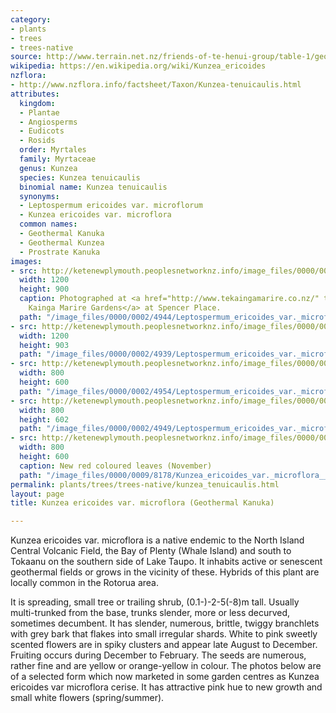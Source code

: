 ```yaml
---
category:
- plants
- trees
- trees-native
source: http://www.terrain.net.nz/friends-of-te-henui-group/table-1/geothermal-kanuka-kunzea-ericoides-var-microflora.html
wikipedia: https://en.wikipedia.org/wiki/Kunzea_ericoides
nzflora:
- http://www.nzflora.info/factsheet/Taxon/Kunzea-tenuicaulis.html
attributes:
  kingdom:
  - Plantae
  - Angiosperms
  - Eudicots
  - Rosids
  order: Myrtales
  family: Myrtaceae
  genus: Kunzea
  species: Kunzea tenuicaulis
  binomial name: Kunzea tenuicaulis
  synonyms:
  - Leptospermum ericoides var. microflorum
  - Kunzea ericoides var. microflora
  common names:
  - Geothermal Kanuka
  - Geothermal Kunzea
  - Prostrate Kanuka
images:
- src: http://ketenewplymouth.peoplesnetworknz.info/image_files/0000/0002/4944/Leptospermum_ericoides_var._microflorum__Geothermal_Kanuka-4.JPG
  width: 1200
  height: 900
  caption: Photographed at <a href="http://www.tekaingamarire.co.nz/" target="_blank">Te
    Kainga Marire Gardens</a> at Spencer Place.
  path: "/image_files/0000/0002/4944/Leptospermum_ericoides_var._microflorum__Geothermal_Kanuka-4.JPG"
- src: http://ketenewplymouth.peoplesnetworknz.info/image_files/0000/0002/4939/Leptospermum_ericoides_var._microflorum__Geothermal_Kanuka-1.JPG
  width: 1200
  height: 903
  path: "/image_files/0000/0002/4939/Leptospermum_ericoides_var._microflorum__Geothermal_Kanuka-1.JPG"
- src: http://ketenewplymouth.peoplesnetworknz.info/image_files/0000/0002/4954/Leptospermum_ericoides_var._microflorum__Geothermal_Kanuka-7.JPG
  width: 800
  height: 600
  path: "/image_files/0000/0002/4954/Leptospermum_ericoides_var._microflorum__Geothermal_Kanuka-7.JPG"
- src: http://ketenewplymouth.peoplesnetworknz.info/image_files/0000/0002/4949/Leptospermum_ericoides_var._microflorum__Geothermal_Kanuka-5.JPG
  width: 800
  height: 602
  path: "/image_files/0000/0002/4949/Leptospermum_ericoides_var._microflorum__Geothermal_Kanuka-5.JPG"
- src: http://ketenewplymouth.peoplesnetworknz.info/image_files/0000/0009/8178/Kunzea_ericoides_var._microflora__-002.JPG
  width: 800
  height: 600
  caption: New red coloured leaves (November)
  path: "/image_files/0000/0009/8178/Kunzea_ericoides_var._microflora__-002.JPG"
permalink: plants/trees/trees-native/kunzea_tenuicaulis.html
layout: page
title: Kunzea ericoides var. microflora (Geothermal Kanuka)

---
```

Kunzea ericoides var. microflora is a native endemic to the North Island Central Volcanic Field, the Bay of Plenty (Whale Island) and south to Tokaanu on the southern side of Lake Taupo. It inhabits active or senescent geothermal fields or grows in the vicinity of these. Hybrids of this plant are locally common in the Rotorua area.

It is spreading, small tree or trailing shrub, (0.1-)-2-5(-8)m tall. Usually multi-trunked from the base, trunks slender, more or less decurved, sometimes decumbent. It has slender, numerous, brittle, twiggy branchlets with grey bark that flakes into small irregular shards.
White to pink sweetly scented flowers are in spiky clusters and appear late August to December.
Fruiting occurs during December to February. The seeds are numerous, rather fine and are yellow or orange-yellow in colour.
The photos below are of a selected form which now marketed in some garden centres as Kunzea ericoides var microflora cerise. It has attractive pink hue to new growth and small white flowers (spring/summer). 
